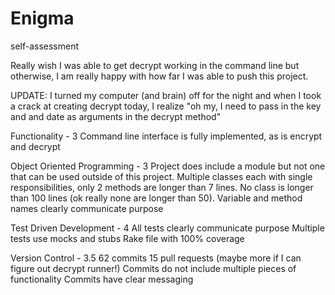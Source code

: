 # Enigma


self-assessment

Really wish I was able to get decrypt working in the command line but otherwise,
I am really happy with how far I was able to push this project.

UPDATE: I turned my computer (and brain) off for the night and when I took a crack at creating
decrypt today, I realize "oh my, I need to pass in the key and and date as arguments in the decrypt method"

Functionality - 3
Command line interface is fully implemented, as is encrypt and decrypt

Object Oriented Programming - 3
Project does include a module but not one that can be used outside of this project.
Multiple classes each with single responsibilities, only 2 methods are longer than 7 lines.
No class is longer than 100 lines (ok really none are longer than 50).
Variable and method names clearly communicate purpose

Test Driven Development - 4
All tests clearly communicate purpose
Multiple tests use mocks and stubs
Rake file with 100% coverage

Version Control - 3.5
62 commits
15 pull requests (maybe more if I can figure out decrypt runner!)
Commits do not include multiple pieces of functionality
Commits have clear messaging
